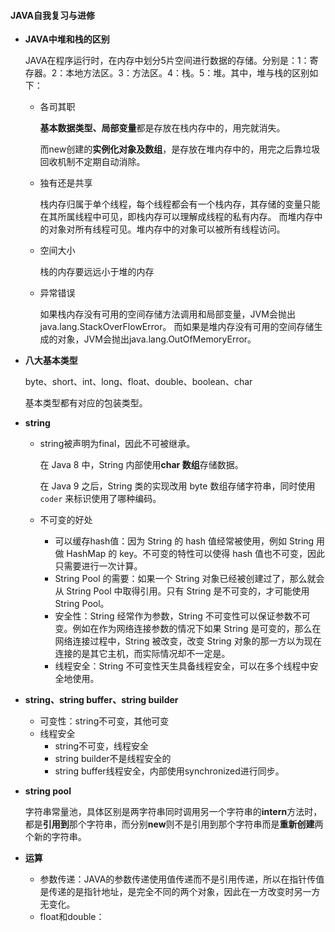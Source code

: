 ####  JAVA自我复习与进修

+ **JAVA中堆和栈的区别**

  JAVA在程序运行时，在内存中划分5片空间进行数据的存储。分别是：1：寄存器。2：本地方法区。3：方法区。4：栈。5：堆。其中，堆与栈的区别如下：

  + 各司其职

    **基本数据类型、局部变量**都是存放在栈内存中的，用完就消失。

    而new创建的**实例化对象及数组**，是存放在堆内存中的，用完之后靠垃圾回收机制不定期自动消除。

  + 独有还是共享

    栈内存归属于单个线程，每个线程都会有一个栈内存，其存储的变量只能在其所属线程中可见，即栈内存可以理解成线程的私有内存。
    而堆内存中的对象对所有线程可见。堆内存中的对象可以被所有线程访问。

  + 空间大小

    栈的内存要远远小于堆的内存

  + 异常错误

    如果栈内存没有可用的空间存储方法调用和局部变量，JVM会抛出java.lang.StackOverFlowError。
    而如果是堆内存没有可用的空间存储生成的对象，JVM会抛出java.lang.OutOfMemoryError。

+ **八大基本类型**

  byte、short、int、long、float、double、boolean、char

  基本类型都有对应的包装类型。

+ **string**

  + string被声明为final，因此不可被继承。

    在 Java 8 中，String 内部使用**char 数组**存储数据。

    在 Java 9 之后，String 类的实现改用 byte 数组存储字符串，同时使用 `coder` 来标识使用了哪种编码。

  + 不可变的好处

    + 可以缓存hash值：因为 String 的 hash 值经常被使用，例如 String 用做 HashMap 的 key。不可变的特性可以使得 hash 值也不可变，因此只需要进行一次计算。
    +  String Pool 的需要：如果一个 String 对象已经被创建过了，那么就会从 String Pool 中取得引用。只有 String 是不可变的，才可能使用 String Pool。
    + 安全性：String 经常作为参数，String 不可变性可以保证参数不可变。例如在作为网络连接参数的情况下如果 String 是可变的，那么在网络连接过程中，String 被改变，改变 String 对象的那一方以为现在连接的是其它主机，而实际情况却不一定是。
    + 线程安全：String 不可变性天生具备线程安全，可以在多个线程中安全地使用。

+ **string、string buffer、string builder**

  + 可变性：string不可变，其他可变
  + 线程安全
    + string不可变，线程安全
    + string builder不是线程安全的
    + string buffer线程安全，内部使用synchronized进行同步。

+ **string pool**

  字符串常量池，具体区别是两字符串同时调用另一个字符串的**intern**方法时，都是**引用到**那个字符串，而分别**new**则不是引用到那个字符串而是**重新创建**两个新的字符串。

+ **运算**

  + 参数传递：JAVA的参数传递使用值传递而不是引用传递，所以在指针传值是传递的是指针地址，是完全不同的两个对象，因此在一方改变时另一方无变化。
  + float和double：